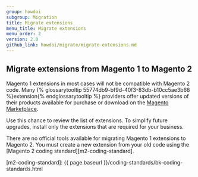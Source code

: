 ```yaml
---
group: howdoi
subgroup: Migration
title: Migrate extensions
menu_title: Migrate extensions
menu_order: 2
version: 2.0
github_link: howdoi/migrate/migrate-extensions.md
---
```


## Migrate extensions from Magento 1 to Magento 2

Magento 1 extensions in most cases will not be compatible with Magento 2 code. Many {% glossarytooltip 55774db9-bf9d-40f3-83db-b10cc5ae3b68 %}extension{% endglossarytooltip %} providers offer updated versions of their products available for purchase or download on the <a href="https://marketplace.magento.com/extensions.html" target="_blank">Magento Marketplace</a>. 

Use this chance to review the list of extensions. To simplify future upgrades, install only the extensions that are required for your business.

There are no official tools available for migrating Magento 1 extensions to Magento 2.
You must create a new extension from your old code using the [Magento 2 coding standard][m2-coding-standard].

[m2-coding-standard]: {{ page.baseurl }}/coding-standards/bk-coding-standards.html

